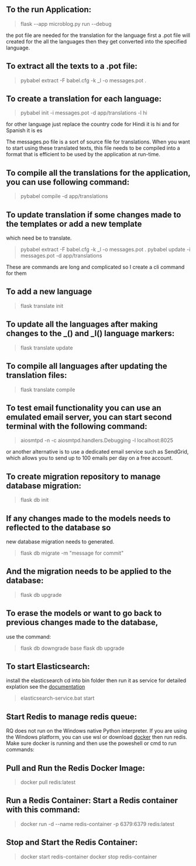 
## To the run Application:
>flask --app microblog.py run --debug

the pot file are needed for the translation for the language first a .pot file will
created for the all the languages then they get converted into the specified language.

## To extract all the texts to a .pot file:
>pybabel extract -F babel.cfg -k _l -o messages.pot .

## To create a translation for each language:
>pybabel init -i messages.pot -d app/translations -l hi

for other language just replace the country code for Hindi it is hi and for Spanish it is es

The messages.po file is a sort of source file for translations. When you want to start using these translated texts, this file needs to be compiled into a format that is efficient to be used by the application at run-time. 
## To compile all the translations for the application, you can use following command:
>pybabel compile -d app/translations

## To update translation if some changes made to the templates or add a new template 
which need be to translate. 
>pybabel extract -F babel.cfg -k _l -o messages.pot .
>pybabel update -i messages.pot -d app/translations


These are commands are long and complicated so I create a cli command for them

## To add a new language
>flask translate init <language-code>

## To update all the languages after making changes to the _() and _l() language markers:
>flask translate update

## To compile all languages after updating the translation files:
>flask translate compile

## To test email functionality you can use an emulated email server, you can start second terminal with the following command:
>aiosmtpd -n -c aiosmtpd.handlers.Debugging -l localhost:8025

or another alternative is to use a dedicated email service such as SendGrid, which allows you to send up to 100 emails per day on a free account.

## To create migration repository to manage database migration:
>flask db init

## If any changes made to the models needs to reflected to the database so
new database migration needs to generated.
> flask db migrate -m "message for commit"

## And the migration needs to be applied to the database:
>flask db upgrade


## To erase the models or want to go back to previous changes made to the database,
use the command:
>flask db downgrade base
>flask db upgrade

## To start Elasticsearch:
install the elasticsearch cd into bin folder then run it as service
for detailed explation see the [documentation](https://www.elastic.co/guide/en/elasticsearch/reference/current/zip-windows.html#install-windows)
>elasticsearch-service.bat start

## Start Redis to manage redis queue:

RQ does not run on the Windows native Python interpreter. If you are using the Windows platform, you can use wsl or download [docker](https://docs.docker.com/desktop/setup/install/windows-install/) then run redis. Make sure docker is running and then use the
poweshell or cmd to run commands:

## Pull and Run the Redis Docker Image:
>docker pull redis:latest

## Run a Redis Container: Start a Redis container with this command:
>docker run -d --name redis-container -p 6379:6379 redis:latest

## Stop and Start the Redis Container:
>docker start redis-container
>docker stop redis-container